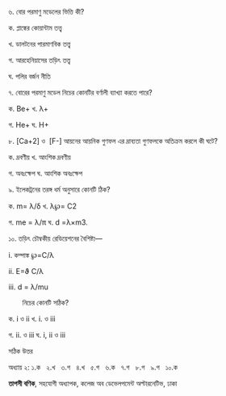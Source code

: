 ৬. বোর পরমাণু মডেলের ভিত্তি কী?

ক. প্লাঙ্কের কোয়ান্টাম তত্ত্ব

খ. ডালটনের পারমাণবিক তত্ত্ব 

গ. আরহেনিয়াসের তড়িৎ তত্ত্ব

ঘ. পলির বর্জন নীতি

৭. বোরের পরমাণু মডেল নিচের কোনটির বর্ণালী ব্যাখ্যা করতে পারে?

ক. Be+ খ. λ+

গ. He+ ঘ. H+

৮. \[Ca+2\] ও  \[F-\] আয়নের আয়নিক গুণফল এর দ্রাব্যতা গুণফলকে অতিক্রম করলে কী ঘটে?

ক. দ্রবণীয় খ. আংশিক দ্রবণীয় 

গ. অবঃক্ষেপ ঘ. আংশিক অবঃক্ষেপ

৯. ইলেকট্রনের তরঙ্গ ধর্ম অনুসারে কোনটি ঠিক?

ক. m= λ/δ খ. λ℘= C2 

গ. me = λ/π ঘ. d =λ×m3.

১০. তড়িৎ চৌম্বকীয় রেডিয়েশনের বৈশিষ্ট্য—

i\. কম্পাঙ্ক ℘=C/λ  

ii\. E=ϑ C/λ 

iii\. d = λ/mu

       নিচের কোনটি সঠিক?

ক. i ও ii খ. i. ও iii 

গ. ii. ও iii ঘ. i, ii ও iii

সঠিক উত্তর

অধ্যায় ২: ১.ক   ২.খ   ৩.গ   ৪.খ   ৫.গ   ৬.ক   ৭.গ   ৮.গ   ৯.গ   ১০.ক 

**তাপসী বণিক**, সহযোগী অধ্যাপক, কলেজ অব ডেভেলপমেন্ট অল্টারনেটিভ, ঢাকা
